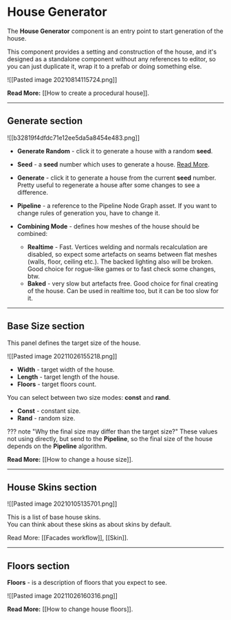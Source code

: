 # **House Generator**


The **House Generator** component is an entry point to start generation of the house.  

This component provides a setting and construction of the house, and it's designed as a standalone component without any references to editor, so you can just duplicate it, wrap it to a prefab or doing something else.  

![[Pasted image 20210814115724.png]]


**Read More:** [[How to create a procedural house]].

---

## **Generate section**

![[b32819f4dfdc71e12ee5da5a8454e483.png]]  

- **Generate Random** - click it to generate a house with a random **seed**.
- **Seed** - a **seed** number which uses to generate a house. [Read More](https://en.wikipedia.org/wiki/Random_seed).
- **Generate** - click it to generate a house from the current **seed** number. Pretty useful to regenerate a house after some changes to see a difference.                    
- **Pipeline** - a reference to the Pipeline Node Graph asset. If you want to change rules of generation you, have to change it.
- **Combining Mode** - defines how meshes of the house should be combined:

	- **Realtime**  - Fast. Vertices welding and normals recalculation are disabled, so expect some artefacts on seams between flat meshes (walls, floor, ceiling etc.). The backed lighting also will be broken. Good choice for rogue-like games or to fast check some changes, btw.                                          
	- **Baked** - very slow but artefacts free. Good choice for final creating of the house. Can be used in realtime too, but it can be too slow for it. 
  
---


## **Base Size section**
This panel defines the target size of the house. 

![[Pasted image 20211026155218.png]]  

- **Width** - target width of the house.
- **Length** - target length of the house.
- **Floors** - target floors count.  

You can select between two size modes: **const** and **rand**.

- **Const** - constant size.
- **Rand** - random size.

??? note "Why the final size may differ than the target size?"
	These values not using directly, but send to the **Pipeline**, so the final size of the house depends on the **Pipeline** algorithm.  

**Read More:** [[How to change a house size]].

---



## **House Skins section**

![[Pasted image 20210105135701.png]]  

This is a list of base house skins.   
You can think about these skins as about skins by default.  

Read More: [[Facades workflow]], [[Skin]].

---

## **Floors section**
**Floors** - is a description of floors that you expect to see.

![[Pasted image 20211026160316.png]]

**Read More:** [[How to change house floors]].






